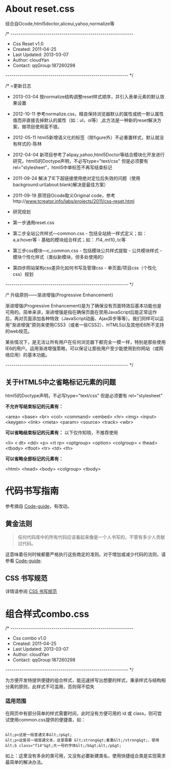 
# About reset.css

综合自Ocode,html5doctor,aliceui,yahoo,normalize等

/* ------------------------------------------------------------

  - Css Reset v1.0
  - Created: 2011-04-25
  - Last Updated: 2013-03-07
  - Author: cloudYan
  - Contact: qqGroup:187260298

------------------------------------------------------------ */


/* =更新日志

 * 2013-03-04 按normalize结构调整reset样式顺序，并引入表单元素的默认效果设置
 * 2012-10-11 参考normalize.css，精良保持浏览器默认的属性或统一默认属性值而非直接去掉默认的属性（如：ul，ol等）,此方法是一种新的reset解决方案，做项目使用蛮不错。
 * 2012-05-11 html5新增语义化的标签（除figure外）不必重置样式，默认就没有样式的-陈林
 * 2012-04-04 新项目参考了alipay,yahoo,html5Doctor等结合模块化开发进行研究，html5的Doctype声明，不必写type="text/css" 但是必须要有 rel="stylesheet"，html5中单标签不再写结束标记
 * 2011-09-24 解决了IE下超链接使用绝对定位后失效的问题（使用background:url(about:blank)解决是最佳方案）
 * 2011-09-19 原项目Ocode取义Original code，参考http://www.tcreator.info/labs/projects/2011/css-reset.html
 
 * 研究规划
 * 第一步通用reset.css
 * 第二步全站公共样式—common.css
       - 包括全站统一样式定义；如：a,a:hover等
       - 基础的模块组合样式；如：.f14,.mt10,.tc等
 * 第三步css模块—c_common.css
       - 包括模块公共样式提取
       - 公共模块样式
       - 模块个性化样式（类似新模块，但多处使用的）
 * 第四步网站架构css差异化如何书写及管理css
       - 单页面/项目css（个性化css）规划

------------------------------------------------------------ */

/* 升级原则——渐进增强(Progressive Enhancement)

渐进增强(Progressive Enhancement)是为了确保没有页面特效后基本功能也是可用的。简单来讲，渐进增强是指在确保页面在禁用JavaScript后能正常运作后，再对页面添加各种特效（JavaScript动画、Ajax异步等等）。我们同样可以运用"渐进增强"原则来使用CSS3（或者一些CSS2）、HTML5以及其他IE6所不支持的web规范。

某些情况下，是无法让所有用户在任何浏览器下都完全一模一样，特别是那些使用IE6的用户。运用渐进增强策略，可以保证让那些用户至少能使用到你网站（或网络应用）的基本功能。

------------------------------------------------------------ */




## 关于HTML5中之省略标记元素的问题

html5的Doctype声明，不必写type="text/css" 但是必须要有 rel="stylesheet"

**不允许写结束标记的元素有：**

&lt;area&gt; &lt;base&gt; &lt;br&gt; &lt;col&gt; &lt;command&gt; &lt;embed&gt; &lt;hr&gt; &lt;img&gt; &lt;input&gt; &lt;keygen&gt; &lt;link&gt; &lt;meta&gt; &lt;param&gt; &lt;source&gt; &lt;track&gt; &lt;wbr&gt;

**可以省略结束标记的元素有：** 以下仅作知晓，不推荐使用

&lt;li&gt; &lt; dt&gt; &lt;dd&gt; &lt;p&gt; &lt;rt rp&gt; &lt;optgroup&gt; &lt;option&gt; &lt;colgroup&gt; &lt; thead&gt; &lt;tbody&gt; &lt;tfoot&gt; &lt;tr&gt; &lt;td&gt; &lt;th&gt;

**可以省略全部标记的元素有：**

&lt;html&gt; &lt;head&gt; &lt;body&gt; &lt;colgroup&gt; &lt;tbody&gt;


# 代码书写指南

参考摘自 [Code-guide](https://github.com/webcoding/code-guide/tree/master/cn)，有改动。

## 黄金法则

> 任何代码库中的所有代码应该看起来像是一个人书写的，不管有多少人贡献过代码。

这意味着任何时候都要严格执行这些商定的准则。对于增加或减少代码的法则，请参看 [Code-guide](https://github.com/webcoding/code-guide/tree/master/zh-cn).

## CSS 书写规范

详情请参阅 [CSS 书写规范](http://www.tcreator.info/cnBootstrap/cnDocs/standard.php#css)


# 组合样式combo.css


/* ------------------------------------------------------------

  - Css combo v1.0
  - Created: 2011-04-25
  - Last Updated: 2013-03-07
  - Author: cloudYan
  - Contact: qqGroup:187260298

------------------------------------------------------------ */

为方便开发特提供便捷的组合样式，能迅速拼写出想要的样式，秉承样式与结构相分离的原则，此样式不可滥用，否则得不偿失

### 适用范围

在网页中有部分简单的样式需要时间，此时没有方便可用的 id 或 class，则可尝试使用common.css提供的便捷类，如：

````默认12px的文本中某名词需要加粗并大一号字体

&lt;p>这是一段普通文本&lt;/p&gt;
&lt;p>这是另一端普通文本，这里需要 &lt;strong&gt;着重&lt;/strong&gt;，使用&lt;b class="f14"&gt;大一号的字体&lt;/b&gt;&lt;/p&gt;
````
如上：这里没有多余的类可用，又没有必要新建类名，使用快捷组合类是实现需求最简单的解决办法。








